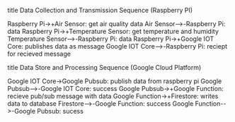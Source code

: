 title Data Collection and Transmission Sequence (Raspberry PI)

Raspberry Pi->+Air Sensor: get air quality data
Air Sensor-->-Raspberry Pi: data
Raspberry Pi->+Temperature Sensor: get temperature and humidity
Temperature Sensor-->-Raspberry Pi: data
Raspberry Pi->+Google IOT Core: publishes data as message
Google IOT Core-->-Raspberry Pi: reciept for recieved message


title Data Store and Processing Sequence (Google Cloud Platform)

Google IOT Core->Google Pubsub: publish data from raspberry pi
Google Pubsub-->-Google IOT Core: success
Google Pubsub->+Google Function: recieve pub/sub message with data
Google Function->+Firestore: writes data to database
Firestore-->-Google Function: success
Google Function-->-Google Pubsub: sucess